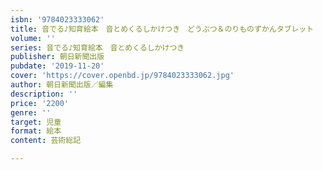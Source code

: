 ```yaml
---
isbn: '9784023333062'
title: 音でる♪知育絵本　音とめくるしかけつき　どうぶつ＆のりものずかんタブレット
volume: ''
series: 音でる♪知育絵本　音とめくるしかけつき
publisher: 朝日新聞出版
pubdate: '2019-11-20'
cover: 'https://cover.openbd.jp/9784023333062.jpg'
author: 朝日新聞出版／編集
description: ''
price: '2200'
genre: ''
target: 児童
format: 絵本
content: 芸術総記

---
```

